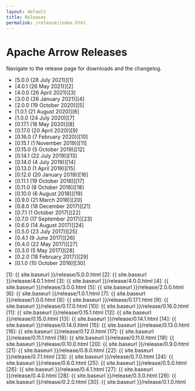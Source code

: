 ```yaml
---
layout: default
title: Releases
permalink: /release/index.html
---
```

<!--
{% comment %}
Licensed to the Apache Software Foundation (ASF) under one or more
contributor license agreements.  See the NOTICE file distributed with
this work for additional information regarding copyright ownership.
The ASF licenses this file to you under the Apache License, Version 2.0
(the "License"); you may not use this file except in compliance with
the License.  You may obtain a copy of the License at

http://www.apache.org/licenses/LICENSE-2.0

Unless required by applicable law or agreed to in writing, software
distributed under the License is distributed on an "AS IS" BASIS,
WITHOUT WARRANTIES OR CONDITIONS OF ANY KIND, either express or implied.
See the License for the specific language governing permissions and
limitations under the License.
{% endcomment %}
-->

# Apache Arrow Releases

Navigate to the release page for downloads and the changelog.

* [5.0.0 (28 July 2021)][1]
* [4.0.1 (26 May 2021)][2]
* [4.0.0 (26 April 2021)][3]
* [3.0.0 (26 January 2021)][4]
* [2.0.0 (19 October 2020)][5]
* [1.0.1 (21 August 2020)][6]
* [1.0.0 (24 July 2020)][7]
* [0.17.1 (18 May 2020)][8]
* [0.17.0 (20 April 2020)][9]
* [0.16.0 (7 February 2020)][10]
* [0.15.1 (1 November 2019)][11]
* [0.15.0 (5 October 2019)][12]
* [0.14.1 (22 July 2019)][13]
* [0.14.0 (4 July 2019)][14]
* [0.13.0 (1 April 2019)][15]
* [0.12.0 (20 January 2019)][16]
* [0.11.1 (19 October 2018)][17]
* [0.11.0 (8 October 2018)][18]
* [0.10.0 (6 August 2018)][19]
* [0.9.0 (21 March 2018)][20]
* [0.8.0 (18 December 2017)][21]
* [0.7.1 (1 October 2017)][22]
* [0.7.0 (17 September 2017)][23]
* [0.6.0 (14 August 2017)][24]
* [0.5.0 (23 July 2017)][25]
* [0.4.1 (9 June 2017)][26]
* [0.4.0 (22 May 2017)][27]
* [0.3.0 (5 May 2017)][28]
* [0.2.0 (18 February 2017)][29]
* [0.1.0 (10 October 2016)][30]

[1]: {{ site.baseurl }}/release/5.0.0.html
[2]: {{ site.baseurl }}/release/4.0.1.html
[3]: {{ site.baseurl }}/release/4.0.0.html
[4]: {{ site.baseurl }}/release/3.0.0.html
[5]: {{ site.baseurl }}/release/2.0.0.html
[6]: {{ site.baseurl }}/release/1.0.1.html
[7]: {{ site.baseurl }}/release/1.0.0.html
[8]: {{ site.baseurl }}/release/0.17.1.html
[9]: {{ site.baseurl }}/release/0.17.0.html
[10]: {{ site.baseurl }}/release/0.16.0.html
[11]: {{ site.baseurl }}/release/0.15.1.html
[12]: {{ site.baseurl }}/release/0.15.0.html
[13]: {{ site.baseurl }}/release/0.14.1.html
[14]: {{ site.baseurl }}/release/0.14.0.html
[15]: {{ site.baseurl }}/release/0.13.0.html
[16]: {{ site.baseurl }}/release/0.12.0.html
[17]: {{ site.baseurl }}/release/0.11.1.html
[18]: {{ site.baseurl }}/release/0.11.0.html
[19]: {{ site.baseurl }}/release/0.10.0.html
[20]: {{ site.baseurl }}/release/0.9.0.html
[21]: {{ site.baseurl }}/release/0.8.0.html
[22]: {{ site.baseurl }}/release/0.7.1.html
[23]: {{ site.baseurl }}/release/0.7.0.html
[24]: {{ site.baseurl }}/release/0.6.0.html
[25]: {{ site.baseurl }}/release/0.5.0.html
[26]: {{ site.baseurl }}/release/0.4.1.html
[27]: {{ site.baseurl }}/release/0.4.0.html
[28]: {{ site.baseurl }}/release/0.3.0.html
[29]: {{ site.baseurl }}/release/0.2.0.html
[30]: {{ site.baseurl }}/release/0.1.0.html

